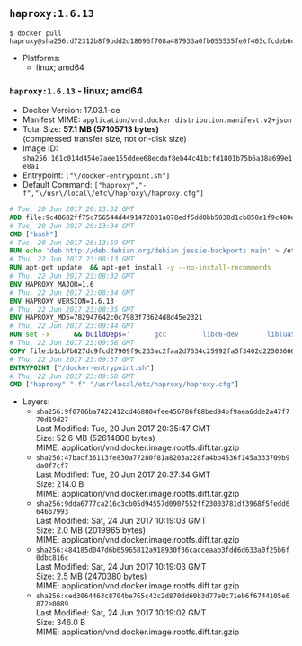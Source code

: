 ## `haproxy:1.6.13`

```console
$ docker pull haproxy@sha256:d72312b8f9bdd2d18096f708a487933a0fb055535fe0f403cfcdeb6c6df1cd97
```

-	Platforms:
	-	linux; amd64

### `haproxy:1.6.13` - linux; amd64

-	Docker Version: 17.03.1-ce
-	Manifest MIME: `application/vnd.docker.distribution.manifest.v2+json`
-	Total Size: **57.1 MB (57105713 bytes)**  
	(compressed transfer size, not on-disk size)
-	Image ID: `sha256:161c014d454e7aee155ddee68ecdaf8eb44c41bcfd1801b75b6a38a699e1e8a1`
-	Entrypoint: `["\/docker-entrypoint.sh"]`
-	Default Command: `["haproxy","-f","\/usr\/local\/etc\/haproxy\/haproxy.cfg"]`

```dockerfile
# Tue, 20 Jun 2017 20:13:32 GMT
ADD file:9c48682ff75c756544d4491472081a078edf5dd0bb5038d1cb850a1f9c480e3e in / 
# Tue, 20 Jun 2017 20:13:34 GMT
CMD ["bash"]
# Tue, 20 Jun 2017 20:13:59 GMT
RUN echo 'deb http://deb.debian.org/debian jessie-backports main' > /etc/apt/sources.list.d/backports.list
# Thu, 22 Jun 2017 23:08:13 GMT
RUN apt-get update 	&& apt-get install -y --no-install-recommends 		liblua5.3-0 		libpcre3 		libssl1.0.0 	&& rm -rf /var/lib/apt/lists/*
# Thu, 22 Jun 2017 23:08:32 GMT
ENV HAPROXY_MAJOR=1.6
# Thu, 22 Jun 2017 23:08:34 GMT
ENV HAPROXY_VERSION=1.6.13
# Thu, 22 Jun 2017 23:08:35 GMT
ENV HAPROXY_MD5=782947642c0c7983f73624d8d45e2321
# Thu, 22 Jun 2017 23:09:44 GMT
RUN set -x 		&& buildDeps=' 		gcc 		libc6-dev 		liblua5.3-dev 		libpcre3-dev 		libssl-dev 		make 		wget 	' 	&& apt-get update && apt-get install -y $buildDeps --no-install-recommends && rm -rf /var/lib/apt/lists/* 		&& wget -O haproxy.tar.gz "http://www.haproxy.org/download/${HAPROXY_MAJOR}/src/haproxy-${HAPROXY_VERSION}.tar.gz" 	&& echo "$HAPROXY_MD5 *haproxy.tar.gz" | md5sum -c 	&& mkdir -p /usr/src/haproxy 	&& tar -xzf haproxy.tar.gz -C /usr/src/haproxy --strip-components=1 	&& rm haproxy.tar.gz 		&& makeOpts=' 		TARGET=linux2628 		USE_LUA=1 LUA_INC=/usr/include/lua5.3 		USE_OPENSSL=1 		USE_PCRE=1 PCREDIR= 		USE_ZLIB=1 	' 	&& make -C /usr/src/haproxy -j "$(nproc)" all $makeOpts 	&& make -C /usr/src/haproxy install-bin $makeOpts 		&& mkdir -p /usr/local/etc/haproxy 	&& cp -R /usr/src/haproxy/examples/errorfiles /usr/local/etc/haproxy/errors 	&& rm -rf /usr/src/haproxy 		&& apt-get purge -y --auto-remove $buildDeps
# Thu, 22 Jun 2017 23:09:56 GMT
COPY file:b1cb7b827dc9fcd27909f9c233ac2faa2d7534c25992fa5f3402d22503666d6d in / 
# Thu, 22 Jun 2017 23:09:57 GMT
ENTRYPOINT ["/docker-entrypoint.sh"]
# Thu, 22 Jun 2017 23:09:58 GMT
CMD ["haproxy" "-f" "/usr/local/etc/haproxy/haproxy.cfg"]
```

-	Layers:
	-	`sha256:9f0706ba7422412cd468804fee456786f88bed94bf9aea6dde2a47f770d19d27`  
		Last Modified: Tue, 20 Jun 2017 20:35:47 GMT  
		Size: 52.6 MB (52614808 bytes)  
		MIME: application/vnd.docker.image.rootfs.diff.tar.gzip
	-	`sha256:47bacf36113fe830a77280f81a8203a228fa4bb4536f145a333709b9da0f7cf7`  
		Last Modified: Tue, 20 Jun 2017 20:37:34 GMT  
		Size: 214.0 B  
		MIME: application/vnd.docker.image.rootfs.diff.tar.gzip
	-	`sha256:9dda6777ca216c3cb05d94557d0907552ff23003781df3968f5fedd6646b7993`  
		Last Modified: Sat, 24 Jun 2017 10:19:03 GMT  
		Size: 2.0 MB (2019965 bytes)  
		MIME: application/vnd.docker.image.rootfs.diff.tar.gzip
	-	`sha256:484185d047d6b65965812a918930f36cacceaab3fdd6d633a0f25b6f0dbc816c`  
		Last Modified: Sat, 24 Jun 2017 10:19:03 GMT  
		Size: 2.5 MB (2470380 bytes)  
		MIME: application/vnd.docker.image.rootfs.diff.tar.gzip
	-	`sha256:ced3064463c8704be765c42c2d870dd60b3d77e0c71eb6f6744105e6872e0089`  
		Last Modified: Sat, 24 Jun 2017 10:19:02 GMT  
		Size: 346.0 B  
		MIME: application/vnd.docker.image.rootfs.diff.tar.gzip
